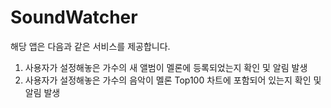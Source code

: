 # SoundWatcher
해당 앱은 다음과 같은 서비스를 제공합니다.

1. 사용자가 설정해놓은 가수의 새 앨범이 멜론에 등록되었는지 확인 및 알림 발생
2. 사용자가 설정해놓은 가수의 음악이 멜론 Top100 차트에 포함되어 있는지 확인 및 알림 발생